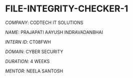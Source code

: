 # FILE-INTEGRITY-CHECKER-1

*COMPANY*: CODTECH IT SOLUTIONS

*NAME*: PRAJAPATI AAYUSH INDRAVADANBHAI

*INTERN ID*: CT08FWH

*DOMAIN*: CYBER SECURITY

*DURATION*: 4 WEEKS

*MENTOR*: NEELA SANTOSH
